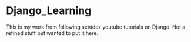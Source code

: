 # Django_Learning

This is my work from following sentdex youtube tutorials on Django. Not a refined stuff but wanted to put it here.
